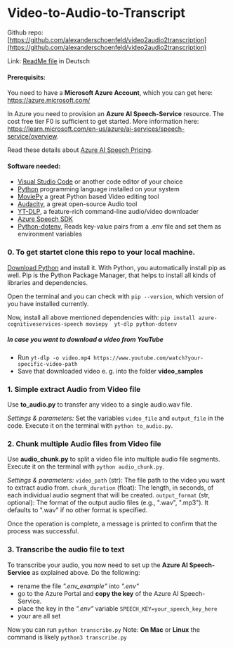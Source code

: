 # Video-to-Audio-to-Transcript
Github repo: [https://github.com/alexanderschoenfeld/video2audio2transcription](https://github.com/alexanderschoenfeld/video2audio2transcription)

Link: [ReadMe file](README_DE.md) in Deutsch

#### Prerequisits:
You need to have a **Microsoft Azure Account**, which you can get here: https://azure.microsoft.com/

In Azure you need to provision an **Azure AI Speech-Service** resource. The cost free tier F0 is sufficient to get started. More information here: https://learn.microsoft.com/en-us/azure/ai-services/speech-service/overview.

Read these details about [Azure AI Speech Pricing](https://azure.microsoft.com/en-us/pricing/details/cognitive-services/speech-services/).

#### Software needed:
- [Visual Studio Code](https://code.visualstudio.com/) or another code editor of your choice
- [Python](https://www.python.org/) programming language installed on your system
- [MoviePy](https://pypi.org/project/moviepy/) a great Python based Video editing tool
- [Audacity](https://www.audacity.de/downloads/), a great open-source Audio tool
- [YT-DLP](https://github.com/yt-dlp/yt-dlp), a feature-rich command-line audio/video downloader
- [Azure Speech SDK](https://learn.microsoft.com/en-us/azure/ai-services/speech-service/speech-sdk)
- [Python-dotenv](https://pypi.org/project/python-dotenv/), Reads key-value pairs from a .env file and set them as environment variables

### 0. To get startet clone this repo to your local machine.

[Download Python](https://www.python.org/downloads/) and install it. With Python, you automatically install pip as well. Pip is the Python Package Manager, that helps to install all kinds of libraries and dependencies.

Open the terminal and you can check with `pip --version`, which version of you have installed currently.

Now, install all above mentioned dependencies with: `pip install azure-cognitiveservices-speech moviepy  yt-dlp python-dotenv`

##### In case you want to download a video from YouTube
- Run `yt-dlp -o video.mp4 https://www.youtube.com/watch?your-specific-video-path`
- Save that downloaded video e. g. into the folder **video_samples** 

### 1. Simple extract Audio from Video file
Use **to_audio.py** to transfer any video to a single audio.wav file.

*Settings & parameters:*
Set the variables `video_file` and `output_file` in the code.
Execute it on the terminal with `python to_audio.py`.

### 2. Chunk multiple Audio files from Video file
Use **audio_chunk.py** to split a video file into multiple audio file segments. Execute it on the terminal with `python audio_chunk.py`.

*Settings & parameters:*
`video_path` (str): The file path to the video you want to extract audio from. 
`chunk_duration` (float): The length, in seconds, of each individual audio segment that will be created. 
`output_format` (str, optional): The format of the output audio files (e.g., ".wav", ".mp3"). It defaults to ".wav" if no other format is specified.

Once the operation is complete, a message is printed to confirm that the process was successful.

### 3. Transcribe the audio file to text
To transcribe your audio, you now need to set up the **Azure AI Speech-Service** as explained above. Do the following:
- rename the file *".env_example"* into *".env"*
- go to the Azure Portal and **copy the key** of the Azure AI Speech-Service.
- place the key in the *".env"* variable `SPEECH_KEY=your_speech_key_here`
- your are all set

Now you can run `python transcribe.py`
Note: **On Mac** or **Linux** the command is likely `python3 transcribe.py`



